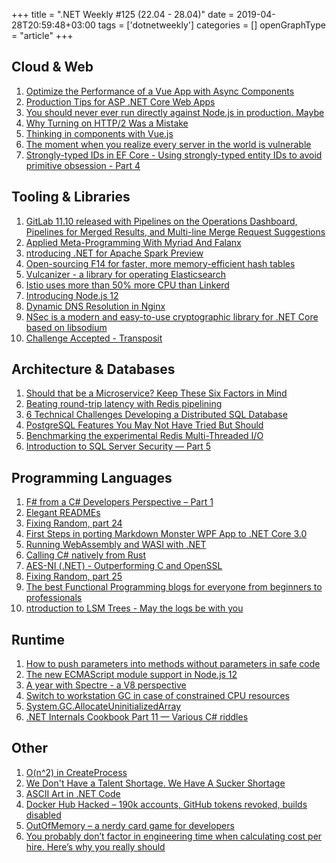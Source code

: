 +++
title = ".NET Weekly #125 (22.04 - 28.04)"
date = 2019-04-28T20:59:48+03:00
tags = ['dotnetweekly']
categories = []
openGraphType = "article"
+++

## Cloud & Web

1. [Optimize the Performance of a Vue App with Async Components](https://morioh.com/p/9d7cada6edf0/optimize-the-performance-of-a-vue-app-with-async-components)
1. [Production Tips for ASP .NET Core Web Apps](https://wakeupandcode.com/production-tips-for-asp-net-core-web-apps/)
1. [You should never ever run directly against Node.js in production. Maybe](https://medium.freecodecamp.org/you-should-never-ever-run-directly-against-node-js-in-production-maybe-7fdfaed51ec6)
1. [Why Turning on HTTP/2 Was a Mistake](https://www.lucidchart.com/techblog/2019/04/10/why-turning-on-http2-was-a-mistake/)
1. [Thinking in components with Vue.js](https://medium.com/@_shirish/thinking-in-components-with-vue-js-a35b5af12df)
1. [The moment when you realize every server in the world is vulnerable](https://medium.freecodecamp.org/hash-table-attack-8e4371fc5261)
1. [Strongly-typed IDs in EF Core - Using strongly-typed entity IDs to avoid primitive obsession - Part 4](https://andrewlock.net/strongly-typed-ids-in-ef-core-using-strongly-typed-entity-ids-to-avoid-primitive-obsession-part-4/)

<!--more-->

## Tooling & Libraries

1. [GitLab 11.10 released with Pipelines on the Operations Dashboard, Pipelines for Merged Results, and Multi-line Merge Request Suggestions](https://about.gitlab.com/2019/04/22/gitlab-11-10-released/)
1. [Applied Meta-Programming With Myriad And Falanx](https://7sharp9.github.io/2019/04/24/2019-04-24-applied-metaprogramming-with-myriad/)
1. [ntroducing .NET for Apache Spark Preview](https://devblogs.microsoft.com/dotnet/introducing-net-for-apache-spark/)
1. [Open-sourcing F14 for faster, more memory-efficient hash tables](https://code.fb.com/developer-tools/f14/)
1. [Vulcanizer - a library for operating Elasticsearch](https://github.blog/2019-03-05-vulcanizer-a-library-for-operating-elasticsearch/)
1. [Istio uses more than 50% more CPU than Linkerd](https://medium.com/@michael_87395/benchmarking-istio-linkerd-cpu-c36287e32781)
1. [Introducing Node.js 12](https://medium.com/@nodejs/introducing-node-js-12-76c41a1b3f3f)
1. [Dynamic DNS Resolution in Nginx](https://medium.com/driven-by-code/dynamic-dns-resolution-in-nginx-22133c22e3ab)
1. [NSec is a modern and easy-to-use cryptographic library for .NET Core based on libsodium](https://nsec.rocks/)
1. [Challenge Accepted - Transposit](https://blog.jessfraz.com/post/challenge-accepted-transposit/)

## Architecture & Databases

1. [Should that be a Microservice? Keep These Six Factors in Mind](https://content.pivotal.io/blog/should-that-be-a-microservice-keep-these-six-factors-in-mind)
1. [Beating round-trip latency with Redis pipelining](https://kn100.me/redis-pipelining/)
1. [6 Technical Challenges Developing a Distributed SQL Database](https://blog.yugabyte.com/6-technical-challenges-developing-a-distributed-sql-database/)
1. [PostgreSQL Features You May Not Have Tried But Should](https://pgdash.io/blog/postgres-features.html)
1. [Benchmarking the experimental Redis Multi-Threaded I/O](https://itnext.io/benchmarking-the-experimental-redis-multi-threaded-i-o-1bb28b69a314)
1. [Introduction to SQL Server Security — Part 5](https://www.red-gate.com/simple-talk/sysadmin/data-protection-and-privacy/introduction-to-sql-server-security-part-5/)

## Programming Languages

1. [F# from a C# Developers Perspective – Part 1](https://www.azurefromthetrenches.com/f-from-a-c-developers-perspective-part-1)
1. [Elegant READMEs](https://www.yegor256.com/2019/04/23/elegant-readme.html)
1. [Fixing Random, part 24](https://ericlippert.com/2019/04/23/fixing-random-part-24/)
1. [First Steps in porting Markdown Monster WPF App to .NET Core 3.0](https://weblog.west-wind.com/posts/2019/Apr/24/First-Steps-in-porting-Markdown-Monster-to-NET-Core-30)
1. [Running WebAssembly and WASI with .NET](https://ericsink.com/entries/wasm_wasi_dotnet.html)
1. [Calling C# natively from Rust](https://medium.com/@chyyran/calling-c-natively-from-rust-1f92c506289d)
1. [AES-NI (.NET) - Outperforming C and OpenSSL](https://ndportmann.com/aes-ni-outperforming-c-and-openssl/)
1. [Fixing Random, part 25](https://ericlippert.com/2019/04/26/fixing-random-part-25/)
1. [The best Functional Programming blogs for everyone from beginners to professionals](https://functional.works-hub.com/learn/the-best-functional-programming-blogs-for-everyone-from-beginners-to-professionals-a4fd7)
1. [ntroduction to LSM Trees - May the logs be with you](https://priyankvex.wordpress.com/2019/04/28/introduction-to-lsm-trees-may-the-logs-be-with-you/)

## Runtime

1. [How to push parameters into methods without parameters in safe code](https://habr.com/en/post/447254/)
1. [The new ECMAScript module support in Node.js 12](http://2ality.com/2019/04/nodejs-esm-impl.html)
1. [A year with Spectre - a V8 perspective](https://v8.dev/blog/spectre)
1. [Switch to workstation GC in case of constrained CPU resources](https://github.com/dotnet/coreclr/pull/24194)
1. [System.GC.AllocateUninitializedArray](https://github.com/dotnet/coreclr/pull/24096)
1. [.NET Internals Cookbook Part 11 — Various C# riddles](https://blog.adamfurmanek.pl/2019/04/27/net-internals-cookbook-part-11/)

## Other

1. [O(n^2) in CreateProcess](https://randomascii.wordpress.com/2019/04/21/on2-in-createprocess/)
1. [We Don't Have a Talent Shortage. We Have A Sucker Shortage](https://resumeskills.us/talent/shortage)
1. [ASCII Art in .NET Code](https://mattwarren.org/2019/04/25/ASCII-Art-in-.NET-Code/)
1. [Docker Hub Hacked – 190k accounts, GitHub tokens revoked, builds disabled](https://news.ycombinator.com/item?id=19763413)
1. [OutOfMemory – a nerdy card game for developers](http://tooslowexception.com/outofmemory-a-nerdy-card-game-for-developers/)
1. [You probably don’t factor in engineering time when calculating cost per hire. Here’s why you really should](http://blog.interviewing.io/you-probably-dont-factor-in-engineering-time-when-calculating-cost-per-hire-heres-why-you-really-should/)
